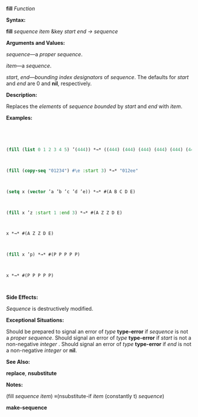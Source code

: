 **fill** *Function* 



**Syntax:** 



**fill** *sequence item* &amp;key *start end → sequence* 



**Arguments and Values:** 



*sequence*—a *proper sequence*. 



*item*—a *sequence*. 



*start*, *end*—*bounding index designators* of *sequence*. The defaults for *start* and *end* are 0 and **nil**, respectively. 



**Description:** 



Replaces the *elements* of *sequence bounded* by *start* and *end* with *item*. 



**Examples:**
```lisp
 



(fill (list 0 1 2 3 4 5) ’(444)) *→* ((444) (444) (444) (444) (444) (444)) 



(fill (copy-seq "01234") #\e :start 3) *→* "012ee" 



(setq x (vector ’a ’b ’c ’d ’e)) *→* #(A B C D E) 



(fill x ’z :start 1 :end 3) *→* #(A Z Z D E) 



x *→* #(A Z Z D E) 



(fill x ’p) *→* #(P P P P P) 



x *→* #(P P P P P) 




```
**Side Effects:** 



*Sequence* is destructively modified. 



**Exceptional Situations:** 



Should be prepared to signal an error of *type* **type-error** if *sequence* is not a *proper sequence*. Should signal an error of *type* **type-error** if *start* is not a non-negative *integer* . Should signal an error of *type* **type-error** if *end* is not a non-negative *integer* or **nil**. 



**See Also:** 



**replace**, **nsubstitute** 



**Notes:** 



(fill *sequence item*) *≡*(nsubstitute-if *item* (constantly t) *sequence*) 







 



 



**make-sequence** 



